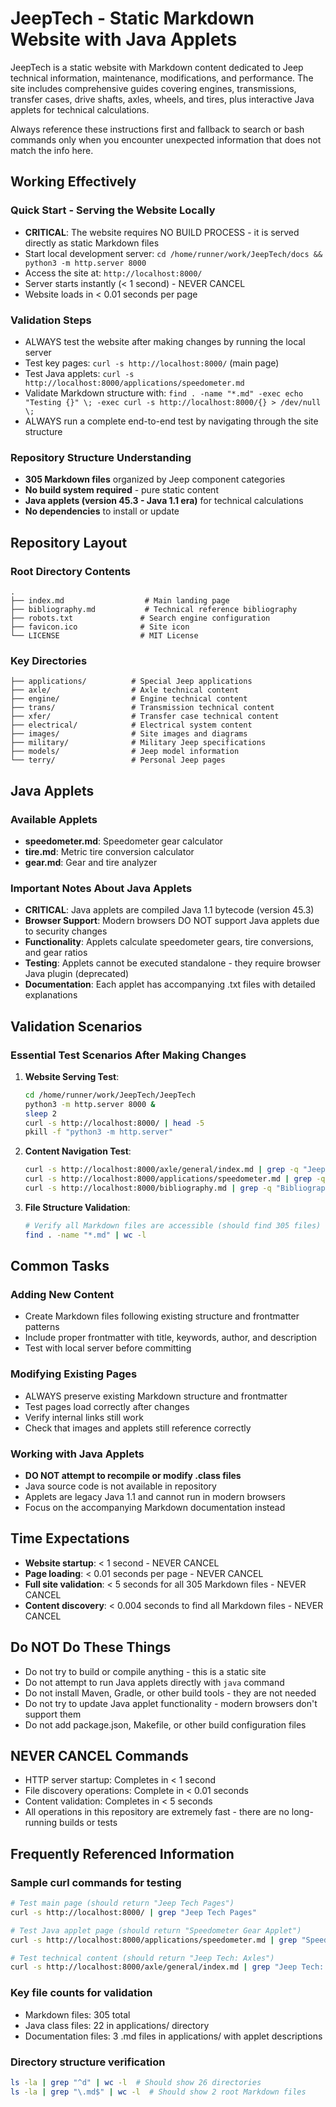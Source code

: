 # JeepTech - Static Markdown Website with Java Applets

JeepTech is a static website with Markdown content dedicated to Jeep technical information, maintenance, modifications, and performance. The site includes comprehensive guides covering engines, transmissions, transfer cases, drive shafts, axles, wheels, and tires, plus interactive Java applets for technical calculations.

Always reference these instructions first and fallback to search or bash commands only when you encounter unexpected information that does not match the info here.

## Working Effectively

### Quick Start - Serving the Website Locally
- **CRITICAL**: The website requires NO BUILD PROCESS - it is served directly as static Markdown files
- Start local development server: `cd /home/runner/work/JeepTech/docs && python3 -m http.server 8000`
- Access the site at: `http://localhost:8000/`
- Server starts instantly (< 1 second) - NEVER CANCEL
- Website loads in < 0.01 seconds per page

### Validation Steps
- ALWAYS test the website after making changes by running the local server
- Test key pages: `curl -s http://localhost:8000/` (main page) 
- Test Java applets: `curl -s http://localhost:8000/applications/speedometer.md`
- Validate Markdown structure with: `find . -name "*.md" -exec echo "Testing {}" \; -exec curl -s http://localhost:8000/{} > /dev/null \;`
- ALWAYS run a complete end-to-end test by navigating through the site structure

### Repository Structure Understanding
- **305 Markdown files** organized by Jeep component categories
- **No build system required** - pure static content
- **Java applets (version 45.3 - Java 1.1 era)** for technical calculations
- **No dependencies** to install or update

## Repository Layout

### Root Directory Contents
```
.
├── index.md                  # Main landing page
├── bibliography.md           # Technical reference bibliography
├── robots.txt               # Search engine configuration
├── favicon.ico              # Site icon
└── LICENSE                  # MIT License
```

### Key Directories
```
├── applications/          # Special Jeep applications
├── axle/                  # Axle technical content
├── engine/                # Engine technical content  
├── trans/                 # Transmission technical content
├── xfer/                  # Transfer case technical content
├── electrical/            # Electrical system content
├── images/                # Site images and diagrams
├── military/              # Military Jeep specifications
├── models/                # Jeep model information
└── terry/                 # Personal Jeep pages
```

## Java Applets

### Available Applets
- **speedometer.md**: Speedometer gear calculator
- **tire.md**: Metric tire conversion calculator  
- **gear.md**: Gear and tire analyzer

### Important Notes About Java Applets
- **CRITICAL**: Java applets are compiled Java 1.1 bytecode (version 45.3)
- **Browser Support**: Modern browsers DO NOT support Java applets due to security changes
- **Functionality**: Applets calculate speedometer gears, tire conversions, and gear ratios
- **Testing**: Applets cannot be executed standalone - they require browser Java plugin (deprecated)
- **Documentation**: Each applet has accompanying .txt files with detailed explanations

## Validation Scenarios

### Essential Test Scenarios After Making Changes
1. **Website Serving Test**:
   ```bash
   cd /home/runner/work/JeepTech/JeepTech
   python3 -m http.server 8000 &
   sleep 2
   curl -s http://localhost:8000/ | head -5
   pkill -f "python3 -m http.server"
   ```

2. **Content Navigation Test**:
   ```bash
   curl -s http://localhost:8000/axle/general/index.md | grep -q "Jeep Tech: Axles"
   curl -s http://localhost:8000/applications/speedometer.md | grep -q "Speedometer Gear Applet"
   curl -s http://localhost:8000/bibliography.md | grep -q "Bibliography"
   ```

3. **File Structure Validation**:
   ```bash
   # Verify all Markdown files are accessible (should find 305 files)
   find . -name "*.md" | wc -l
   ```

## Common Tasks

### Adding New Content
- Create Markdown files following existing structure and frontmatter patterns
- Include proper frontmatter with title, keywords, author, and description
- Test with local server before committing

### Modifying Existing Pages  
- ALWAYS preserve existing Markdown structure and frontmatter
- Test pages load correctly after changes
- Verify internal links still work
- Check that images and applets still reference correctly

### Working with Java Applets
- **DO NOT attempt to recompile or modify .class files**
- Java source code is not available in repository
- Applets are legacy Java 1.1 and cannot run in modern browsers
- Focus on the accompanying Markdown documentation instead

## Time Expectations
- **Website startup**: < 1 second - NEVER CANCEL
- **Page loading**: < 0.01 seconds per page - NEVER CANCEL  
- **Full site validation**: < 5 seconds for all 305 Markdown files - NEVER CANCEL
- **Content discovery**: < 0.004 seconds to find all Markdown files - NEVER CANCEL

## Do NOT Do These Things
- Do not try to build or compile anything - this is a static site
- Do not attempt to run Java applets directly with `java` command
- Do not install Maven, Gradle, or other build tools - they are not needed
- Do not try to update Java applet functionality - modern browsers don't support them
- Do not add package.json, Makefile, or other build configuration files

## NEVER CANCEL Commands
- HTTP server startup: Completes in < 1 second
- File discovery operations: Complete in < 0.01 seconds  
- Content validation: Completes in < 5 seconds
- All operations in this repository are extremely fast - there are no long-running builds or tests

## Frequently Referenced Information

### Sample curl commands for testing
```bash
# Test main page (should return "Jeep Tech Pages")
curl -s http://localhost:8000/ | grep "Jeep Tech Pages"

# Test Java applet page (should return "Speedometer Gear Applet")  
curl -s http://localhost:8000/applications/speedometer.md | grep "Speedometer Gear Applet"

# Test technical content (should return "Jeep Tech: Axles")
curl -s http://localhost:8000/axle/general/index.md | grep "Jeep Tech: Axles"
```

### Key file counts for validation
- Markdown files: 305 total
- Java class files: 22 in applications/ directory
- Documentation files: 3 .md files in applications/ with applet descriptions

### Directory structure verification
```bash
ls -la | grep "^d" | wc -l  # Should show 26 directories
ls -la | grep "\.md$" | wc -l  # Should show 2 root Markdown files
```